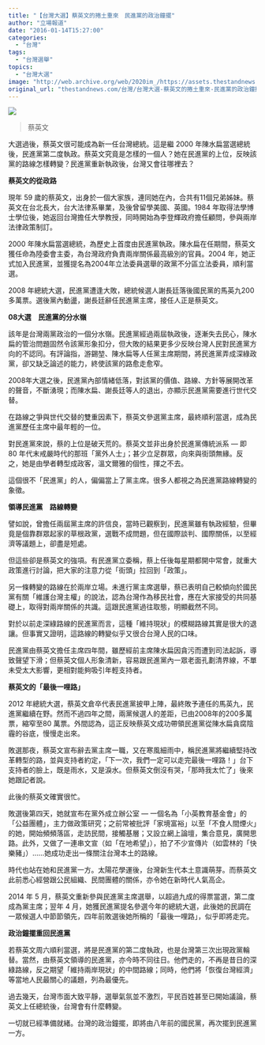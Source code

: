 ```yaml
---
title: "【台灣大選】蔡英文的捲土重來　民進黨的政治鐘擺"
author: "立場報道"
date: "2016-01-14T15:27:00"
categories:
  - "台灣"
tags:
  - "台灣選舉"
topics:
  - "台灣大選"
image: "http://web.archive.org/web/2020im_/https://assets.thestandnews.com/media/photos/12525459_10153768460411422_4051397885672721312_o_A8FM8.png"
original_url: "thestandnews.com/台灣/台灣大選-蔡英文的捲土重來-民進黨的政治鐘擺"
---
```

![](http://web.archive.org/web/2020im_/https://assets.thestandnews.com/media/photos/12525459_10153768460411422_4051397885672721312_o_A8FM8.png)
> 蔡英文

大選過後，蔡英文很可能成為新一任台灣總統。這是繼 2000 年陳水扁當選總統後，民進黨第二度執政。蔡英文究竟是怎樣的一個人？她在民進黨的上位，反映該黨的路線怎樣轉變？民進黨重新執政後，台灣又會往哪裡去？

**蔡英文的從政路**

現年 59 歲的蔡英文，出身於一個大家族，連同她在內，合共有11個兄弟姊妹。蔡英文在台北長大，台大法律系畢業，及後曾留學美國、英國。1984 年取得法學博士學位後，她返回台灣擔任大學教授，同時開始為李登輝政府擔任顧問，參與兩岸法律政策制訂。

2000 年陳水扁當選總統，為歷史上首度由民進黨執政。陳水扁在任期間，蔡英文獲任命為陸委會主委，為台灣政府負責兩岸關係最高級別的官員。2004 年，她正式加入民進黨，並獲提名為2004年立法委員選舉的政黨不分區立法委員，順利當選。

2008 年總統大選，民進黨遭逢大敗，總統候選人謝長廷落後國民黨的馬英九200 多萬票。選後黨內動盪，謝長廷辭任民進黨主席，接任人正是蔡英文。

**08大選　民進黨的分水嶺**

該年是台灣兩黨政治的一個分水嶺。民進黨經過兩屆執政後，逐漸失去民心，陳水扁的管治問題固然令該黨形象扣分，但大敗的結果更多少反映台灣人民對民進黨方向的不認同。有評論指，游錫堃、陳水扁等人任黨主席期間，將民進黨弄成深綠政黨，卻又缺乏論述的能力，終使該黨的路愈走愈窄。

2008年大選之後，民進黨內部情緒低落，對該黨的價值、路線、方針等展開改革的聲音，不斷湧現；而陳水扁、謝長廷等人的退出，亦顯示民進黨需要進行世代交替。

在路線之爭與世代交替的雙重因素下，蔡英文參選黨主席，最終順利當選，成為民進黨歷任主席中最年輕的一位。

對民進黨來說，蔡的上位是破天荒的。蔡英文並非出身於民進黨傳統派系 — 即 80 年代末戒嚴時代的那班「黨外人士」；甚少立足群眾，向來與街頭無緣。反之，她是由學者轉型成政客，溫文爾雅的個性，揮之不去。

這個很不「民進黨」的人，偏偏當上了黨主席。很多人都視之為民進黨路線轉變的象徵。

**領導民進黨　路線轉變**

譬如說，曾擔任兩屆黨主席的許信良，當時已觀察到，民進黨雖有執政經驗，但畢竟是個靠群眾起家的草根政黨，選戰不成問題，但在國際談判、國際關係，以至經濟等議題上，卻盡是短處。

但這些卻是蔡英文的強項。有民進黨立委稱，蔡上任後每星期都開中常會，就重大政策進行討論，把大家的注意力從「街頭」拉回到「政策」。

另一條轉變的路線在於兩岸立場。未進行黨主席選舉，蔡已表明自己較傾向於國民黨有關「維護台灣主權」的說法，認為台灣作為移民社會，應在大家接受的共同基礎上，取得對兩岸關係的共識。這跟民進黨過往取態，明顯截然不同。

對於以前走深綠路線的民進黨而言，這種「維持現狀」的模糊路線其實是很大的退讓。但事實又證明，這路線的轉變似乎又很合台灣人民的口味。

民進黨由蔡英文擔任主席四年間，雖歷經前主席陳水扁因貪污而遭到司法起訴，導致聲望下滑；但蔡英文個人形象清新，容易跟民進黨內一眾老面孔劃清界線，不單未受太大影響，更相對能夠吸引年輕支持者。

**蔡英文的「最後一哩路」**

2012 年總統大選，蔡英文倉卒代表民進黨披甲上陣，最終敗予連任的馬英九，民進黨繼續在野。然而不過四年之間，兩黨候選人的差距，已由2008年的200多萬票，縮窄至80 萬票。外間認為，這正反映蔡英文成功帶領民進黨從陳水扁貪腐陰霾的谷底，慢慢走出來。

敗選那夜，蔡英文宣布辭去黨主席一職，又在寒風細雨中，稱民進黨將繼續堅持改革轉型的路，並與支持者約定，「下一次，我們一定可以走完最後一哩路！」台下支持者的臉上，既是雨水，又是淚水。但蔡英文倒沒有哭，「那時我太忙了」後來她跟記者說。

此後的蔡英文確實很忙。

敗選後第四天，她就宣布在黨外成立辦公室 — 一個名為「小英教育基金會」的「公益團體」，主力做政策研究；之前常被批評「家境富裕」以至「不食人間煙火」的她，開始頻頻落區，走訪民間，接觸基層；又設立網上論壇，集合意見，廣開思路。此外，又做了一連串文宣（如「在地希望」），拍了不少宣傳片（如雲林的「快樂豬」）……她成功走出一條關注台灣本土的路線。

時代也站在她和民進黨一方。太陽花學運後，台灣新生代本土意識萌芽。而蔡英文此前悉心經營跟公民組織、民間團體的關係，亦令她在新時代人氣高企。

2014 年 5 月，蔡英文重新參與民進黨主席選舉，以超過九成的得票當選，第二度成為黨主席；翌年 4 月，她獲民進黨提名參選今年的總統大選，此後她的民調在一眾候選人中節節領先，四年前敗選後她所稱的「最後一哩路」，似乎即將走完。

**政治鐘擺重回民進黨**

若蔡英文周六順利當選，將是民進黨的第二度執政，也是台灣第三次出現政黨輪替。當然，由蔡英文領導的民進黨，亦今時不同往日。他們走的，不再是昔日的深綠路線，反之期望「維持兩岸現狀」的中間路線；同時，他們將「恢復台灣經濟」等當地人民最關心的議題，列為最優先。

過去幾天，台灣市面大致平靜，選舉氣氛並不激烈，平民百姓甚至已開始議論，蔡英文上任總統後，台灣會有什麼轉變。

一切就已經準備就緒。台灣的政治鐘擺，即將由八年前的國民黨，再次擺到民進黨一方。